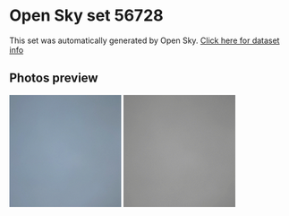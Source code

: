 # Open Sky set 56728
This set was automatically generated by Open Sky.
[Click here for dataset info](https://github.com/0x4248/opensky/blob/master/dataset/56728/info.json)
## Photos preview
<img src="https://raw.githubusercontent.com/0x4248/opensky/master/dataset/56728/photos.gif" width="200px"/>
<img src="https://raw.githubusercontent.com/0x4248/opensky/master/dataset/56728/photos_bw.gif" width="200px"/>
